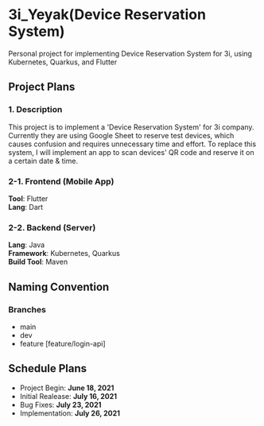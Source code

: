 # 3i_Yeyak(Device Reservation System)
Personal project for implementing Device Reservation System for 3i, using Kubernetes, Quarkus, and Flutter



## Project Plans

### 1. Description
This project is to implement a 'Device Reservation System' for 3i company. Currently they are using Google Sheet to reserve test devices, which causes confusion and requires unnecessary time and effort. To replace this system, I will implement an app to scan devices' QR code and reserve it on a certain date & time.

### 2-1. Frontend (Mobile App)
**Tool**: Flutter   
**Lang**: Dart   

### 2-2. Backend (Server)
**Lang**: Java   
**Framework**: Kubernetes, Quarkus   
**Build Tool**: Maven   


## Naming Convention
### Branches
- main
- dev
- feature [feature/login-api]


## Schedule Plans
- Project Begin: **June 18, 2021**
- Initial Realease: **July 16, 2021**
- Bug Fixes: **July 23, 2021**
- Implementation: **July 26, 2021**
